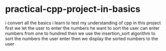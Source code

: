 # practical-cpp-project-in-basics
i convert all the basics i  learn to  test my understanding of cpp
    in this project first we let the user to enter 
    the numbers he want to sort the user can enter 
    numbers from  one to hundred  then we use the
    insertion_sort algorithm to sort the numbers 
    the user enter then we display the sorted 
    numbers to the user  
